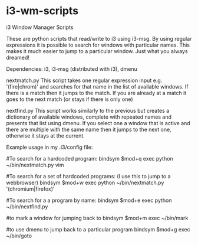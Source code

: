 i3-wm-scripts
=============

i3 Window Manager Scripts

These are python scripts that read/write to i3 using i3-msg. By using regular expressions it is possible to 
search for windows with particular names. This makes it much easier to jump to a particular window. Just
what you always dreamed!

Dependencies: i3, i3-msg (distributed with i3), dmenu

nextmatch.py <regex>
This script takes one regular expression input e.g. '(fire|chrom)' and searches for that name in the list of
available windows. If there is a match then it jumps to the match. If you are already at a match it goes to the
next match (or stays if there is only one)

nextfind.py
This script works similarly to the previous but creates a dictionary of available windows, complete with repeated names
and presents that list using dmenu. If you select one a window that is active and there are multiple with the same name 
then it jumps to the next one, otherwise it stays at the current.

Example usage in my .i3/config file:

#To search for a hardcoded program:
bindsym $mod+q exec python ~/bin/nextmatch.py vim

#To search for a set of hardcoded programs: (I use this to jump to a webbrowser)
bindsym $mod+w exec python ~/bin/nextmatch.py '(chromium|firefox)'

#To search for a a program by name:
bindsym $mod+e exec python ~/bin/nextfind.py

#to mark a window for jumping back to
bindsym $mod+m exec ~/bin/mark

#to use dmenu to jump back to a particular program
bindsym $mod+g exec ~/bin/goto

